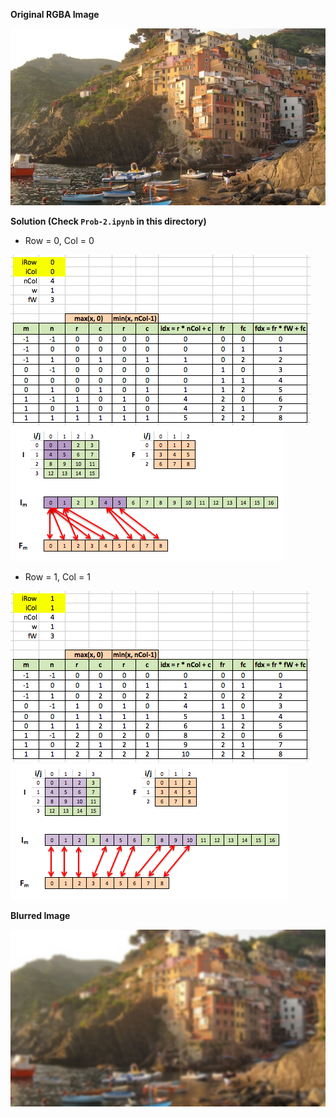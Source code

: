 **Original RGBA Image**

![](cinque_terre_small.jpg)

**Solution (Check `Prob-2.ipynb` in this directory)**

- Row = 0, Col = 0

![](oocalc.png)
![](oopic.png)

- Row = 1, Col = 1

![](iicalc.png)
![](iipic.png)

**Blurred Image**

![](HW2_output.png)


